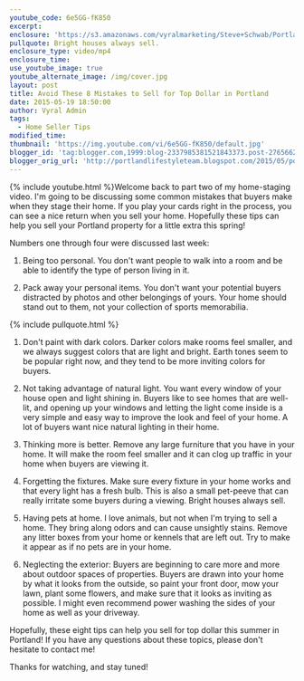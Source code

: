 ```yaml
---
youtube_code: 6e5GG-fK850
excerpt:
enclosure: 'https://s3.amazonaws.com/vyralmarketing/Steve+Schwab/Portland+Real+Estate+Agent-+6+first+time+home+buyer+mistakes+you+need+to+avoid.mp4'
pullquote: Bright houses always sell.
enclosure_type: video/mp4
enclosure_time:
use_youtube_image: true
youtube_alternate_image: /img/cover.jpg
layout: post
title: Avoid These 8 Mistakes to Sell for Top Dollar in Portland
date: 2015-05-19 18:50:00
author: Vyral Admin
tags:
  - Home Seller Tips
modified_time:
thumbnail: 'https://img.youtube.com/vi/6e5GG-fK850/default.jpg'
blogger_id: 'tag:blogger.com,1999:blog-2337985381521843373.post-2765662246470325518'
blogger_orig_url: 'http://portlandlifestyleteam.blogspot.com/2015/05/portland-real-estate-home-seller-tips_19.html'
---
```



{% include youtube.html %}Welcome back to part two of my home-staging video. I'm going to be discussing some common mistakes that buyers make when they stage their home. If you play your cards right in the process, you can see a nice return when you sell your home. Hopefully these tips can help you sell your Portland property for a little extra this spring!

Numbers one through four were discussed last week:

1. Being too personal. You don't want people to walk into a room and be able to identify the type of person living in it.

2. Pack away your personal items. You don't want your potential buyers distracted by photos and other belongings of yours. Your home should stand out to them, not your collection of sports memorabilia.

{% include pullquote.html %}

1. Don't paint with dark colors. Darker colors make rooms feel smaller, and we always suggest colors that are light and bright. Earth tones seem to be popular right now, and they tend to be more inviting colors for buyers.

2. Not taking advantage of natural light. You want every window of your house open and light shining in. Buyers like to see homes that are well-lit, and opening up your windows and letting the light come inside is a very simple and easy way to improve the look and feel of your home. A lot of buyers want nice natural lighting in their home.

3. Thinking more is better. Remove any large furniture that you have in your home. It will make the room feel smaller and it can clog up traffic in your home when buyers are viewing it.

4. Forgetting the fixtures. Make sure every fixture in your home works and that every light has a fresh bulb. This is also a small pet-peeve that can really irritate some buyers during a viewing. Bright houses always sell.

5. Having pets at home. I love animals, but not when I'm trying to sell a home. They bring along odors and can cause unsightly stains. Remove any litter boxes from your home or kennels that are left out. Try to make it appear as if no pets are in your home.

6. Neglecting the exterior: Buyers are beginning to care more and more about outdoor spaces of properties. Buyers are drawn into your home by what it looks from the outside, so paint your front door, mow your lawn, plant some flowers, and make sure that it looks as inviting as possible. I might even recommend power washing the sides of your home as well as your driveway.

Hopefully, these eight tips can help you sell for top dollar this summer in Portland! If you have any questions about these topics, please don't hesitate to contact me!

Thanks for watching, and stay tuned!